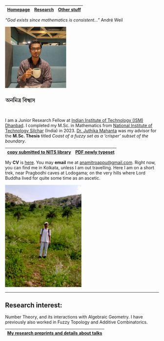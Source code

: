| [**Homepage**](README.md) | [**Research**](research.md) | [**Other stuff**](hobbies.md) |
| --- | --- | --- |

*“God exists since mathematics is consistent...”* André Weil

<img src="picture.jpg" alt="drawing" width="200"/><br><img src="name3.jpg" alt="drawing" width="100"/>

I am a Junior Research Fellow at [Indian Institute of Technology (ISM) Dhanbad](https://https://mnc.iitism.ac.in/). I completed my M.Sc. in Mathematics from [National Institute of Technology Silchar](http://maths.nits.ac.in/) (India) in 2023. [Dr. Juthika Mahanta](http://maths.nits.ac.in/juthika/) was my advisor for the **M.Sc. Thesis** titled *Coast of a fuzzy set as a ‘crisper’ subset of the boundary*.

| [**copy submitted to NITS library**](files/anamitro_thesis_old.pdf) | [**PDF newly typeset**](files/anamitro_thesis.pdf) |
| --- | --- |

My **CV** is  [here](files/anamitro_cv.pdf). You may **email** me at anamitroappu@gmail.com. Right now, you can find me in Kolkata, unless I am out travelling. Here I am on a short trek, near Pragbodhi caves at Lodogama; on the very hills where Lord Buddha lived for quite some time as an ascetic.

<img src="pictures/pragbodhi.jpg" alt="drawing" width="250"/>

____________________
## Research interest:
Number Theory, and its interactions with Algebraic Geometry. I have previously also worked in Fuzzy Topology and Additive Combinatorics.

| [**My research preprints and details about talks**](research.md) |
| --- |

